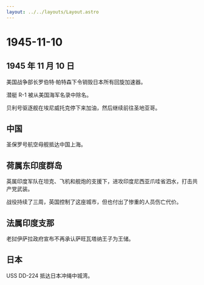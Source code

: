 ```yaml
---
layout: ../../layouts/Layout.astro
---
```


# 1945-11-10

## 1945 年 11 月 10 日

美国战争部长罗伯特·帕特森下令销毁日本所有回旋加速器。

潜艇 R-1 被从美国海军名录中除名。

贝利号驱逐舰在埃尼威托克停下来加油，然后继续前往圣地亚哥。

## 中国

圣保罗号航空母舰抵达中国上海。

## 荷属东印度群岛

英属印度军队在坦克、飞机和舰炮的支援下，进攻印度尼西亚爪哇省泗水，打击共产党武装。

战役持续了三周，英国控制了这座城市，但也付出了惨重的人员伤亡代价。

## 法属印度支那

老挝伊萨拉政府宣布不再承认萨旺瓦塔纳王子为王储。

## 日本

USS DD-224 抵达日本冲绳中城湾。